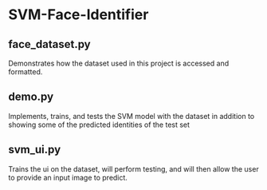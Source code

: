 # SVM-Face-Identifier

## face_dataset.py 
Demonstrates how the dataset used in this project is accessed and formatted.

## demo.py 
Implements, trains, and tests the SVM model with the dataset in addition to showing some of the predicted identities of the test set

## svm_ui.py 
Trains the ui on the dataset, will perform testing, and will then allow the user to provide an input image to predict.
